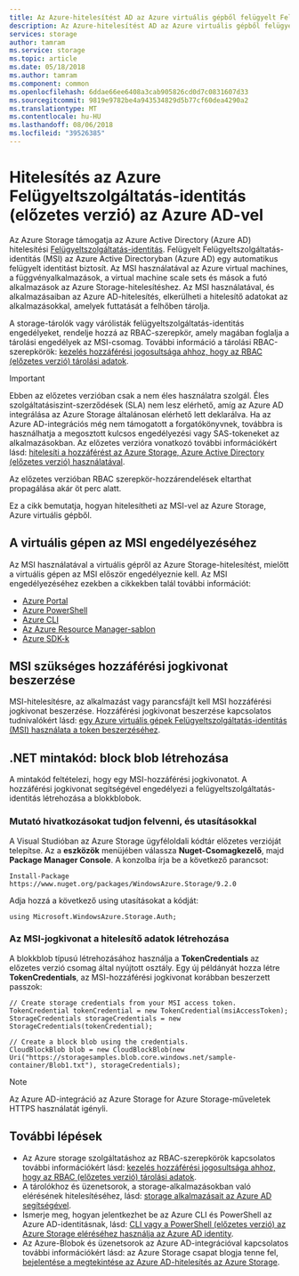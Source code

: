```yaml
---
title: Az Azure-hitelesítést AD az Azure virtuális gépből felügyelt Felügyeltszolgáltatás-identitás (előzetes verzió) |} A Microsoft Docs
description: Az Azure-hitelesítést AD az Azure virtuális gépből felügyelt Felügyeltszolgáltatás-identitás (előzetes verzió).
services: storage
author: tamram
ms.service: storage
ms.topic: article
ms.date: 05/18/2018
ms.author: tamram
ms.component: common
ms.openlocfilehash: 6ddae66ee6408a3cab905826cd0d7c0831607d33
ms.sourcegitcommit: 9819e9782be4a943534829d5b77cf60dea4290a2
ms.translationtype: MT
ms.contentlocale: hu-HU
ms.lasthandoff: 08/06/2018
ms.locfileid: "39526385"
---
```

# <a name="authenticate-with-azure-ad-from-an-azure-managed-service-identity-preview"></a>Hitelesítés az Azure Felügyeltszolgáltatás-identitás (előzetes verzió) az Azure AD-vel

Az Azure Storage támogatja az Azure Active Directory (Azure AD) hitelesítési [Felügyeltszolgáltatás-identitás](../../active-directory/managed-service-identity/overview.md). Felügyelt Felügyeltszolgáltatás-identitás (MSI) az Azure Active Directoryban (Azure AD) egy automatikus felügyelt identitást biztosít. Az MSI használatával az Azure virtual machines, a függvényalkalmazások, a virtual machine scale sets és mások a futó alkalmazások az Azure Storage-hitelesítéshez. Az MSI használatával, és alkalmazásaiban az Azure AD-hitelesítés, elkerülheti a hitelesítő adatokat az alkalmazásokkal, amelyek futtatását a felhőben tárolja.  

A storage-tárolók vagy várólisták felügyeltszolgáltatás-identitás engedélyeket, rendelje hozzá az RBAC-szerepkör, amely magában foglalja a tárolási engedélyek az MSI-csomag. További információ a tárolási RBAC-szerepkörök: [kezelés hozzáférési jogosultsága ahhoz, hogy az RBAC (előzetes verzió) tárolási adatok](storage-auth-aad-rbac.md). 

> [!IMPORTANT]
> Ebben az előzetes verzióban csak a nem éles használatra szolgál. Éles szolgáltatásiszint-szerződések (SLA) nem lesz elérhető, amíg az Azure AD integrálása az Azure Storage általánosan elérhető lett deklarálva. Ha az Azure AD-integrációs még nem támogatott a forgatókönyvnek, továbbra is használhatja a megosztott kulcsos engedélyezési vagy SAS-tokeneket az alkalmazásokban. Az előzetes verzióra vonatkozó további információkért lásd: [hitelesíti a hozzáférést az Azure Storage, Azure Active Directory (előzetes verzió) használatával](storage-auth-aad.md).
>
> Az előzetes verzióban RBAC szerepkör-hozzárendelések eltarthat propagálása akár öt perc alatt.

Ez a cikk bemutatja, hogyan hitelesítheti az MSI-vel az Azure Storage, Azure virtuális gépből.  

## <a name="enable-msi-on-the-vm"></a>A virtuális gépen az MSI engedélyezéséhez

Az MSI használatával a virtuális gépről az Azure Storage-hitelesítést, mielőtt a virtuális gépen az MSI először engedélyeznie kell. Az MSI engedélyezéséhez ezekben a cikkekben talál további információt:

- [Azure Portal](https://docs.microsoft.com/azure/active-directory/managed-service-identity/qs-configure-portal-windows-vm)
- [Azure PowerShell](../../active-directory/managed-service-identity/qs-configure-powershell-windows-vm.md)
- [Azure CLI](../../active-directory/managed-service-identity/qs-configure-cli-windows-vm.md)
- [Az Azure Resource Manager-sablon](../../active-directory/managed-service-identity/qs-configure-template-windows-vm.md)
- [Azure SDK-k](../../active-directory/managed-service-identity/qs-configure-sdk-windows-vm.md)

## <a name="get-an-msi-access-token"></a>MSI szükséges hozzáférési jogkivonat beszerzése

MSI-hitelesítésre, az alkalmazást vagy parancsfájlt kell MSI hozzáférési jogkivonat beszerzése. Hozzáférési jogkivonat beszerzése kapcsolatos tudnivalókért lásd: [egy Azure virtuális gépek Felügyeltszolgáltatás-identitás (MSI) használata a token beszerzéséhez](../../active-directory/managed-service-identity/how-to-use-vm-token.md).

## <a name="net-code-example-create-a-block-blob"></a>.NET mintakód: block blob létrehozása

A mintakód feltételezi, hogy egy MSI-hozzáférési jogkivonatot. A hozzáférési jogkivonat segítségével engedélyezi a felügyeltszolgáltatás-identitás létrehozása a blokkblobok.

### <a name="add-references-and-using-statements"></a>Mutató hivatkozásokat tudjon felvenni, és utasításokkal  

A Visual Studióban az Azure Storage ügyféloldali kódtár előzetes verzióját telepítse. Az a **eszközök** menüjében válassza **Nuget-Csomagkezelő**, majd **Package Manager Console**. A konzolba írja be a következő parancsot:

```
Install-Package https://www.nuget.org/packages/WindowsAzure.Storage/9.2.0  
```

Adja hozzá a következő using utasításokat a kódját:

```dotnet
using Microsoft.WindowsAzure.Storage.Auth;
```

### <a name="create-credentials-from-the-msi-access-token"></a>Az MSI-jogkivonat a hitelesítő adatok létrehozása

A blokkblob típusú létrehozásához használja a **TokenCredentials** az előzetes verzió csomag által nyújtott osztály. Egy új példányát hozza létre **TokenCredentials**, az MSI-hozzáférési jogkivonat korábban beszerzett passzok:

```dotnet
// Create storage credentials from your MSI access token.
TokenCredential tokenCredential = new TokenCredential(msiAccessToken);
StorageCredentials storageCredentials = new StorageCredentials(tokenCredential);

// Create a block blob using the credentials.
CloudBlockBlob blob = new CloudBlockBlob(new Uri("https://storagesamples.blob.core.windows.net/sample-container/Blob1.txt"), storageCredentials);
``` 

> [!NOTE]
> Az Azure AD-integráció az Azure Storage for Azure Storage-műveletek HTTPS használatát igényli.

## <a name="next-steps"></a>További lépések

- Az Azure storage szolgáltatáshoz az RBAC-szerepkörök kapcsolatos további információkért lásd: [kezelés hozzáférési jogosultsága ahhoz, hogy az RBAC (előzetes verzió) tárolási adatok](storage-auth-aad-rbac.md).
- A tárolókhoz és üzenetsorok, a storage-alkalmazásokban való elérésének hitelesítéséhez, lásd: [storage alkalmazásait az Azure AD segítségével](storage-auth-aad-app.md).
- Ismerje meg, hogyan jelentkezhet be az Azure CLI és PowerShell az Azure AD-identitásnak, lásd: [CLI vagy a PowerShell (előzetes verzió) az Azure Storage eléréséhez használja az Azure AD identity](storage-auth-aad-script.md).
- Az Azure-Blobok és üzenetsorok az Azure AD-integrációval kapcsolatos további információkért lásd: az Azure Storage csapat blogja tenne fel, [bejelentése a megtekintése az Azure AD-hitelesítés az Azure Storage](https://azure.microsoft.com/blog/announcing-the-preview-of-aad-authentication-for-storage/).
